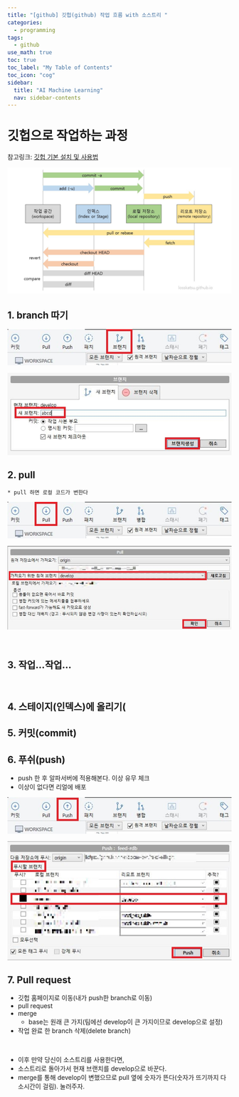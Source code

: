 ```yaml
---
title: "[github] 깃헙(github) 작업 흐름 with 소스트리 " 
categories:
  - programming
tags:
  - github
use_math: true
toc: true
toc_label: "My Table of Contents"
toc_icon: "cog"
sidebar:
  title: "AI Machine Learning"
  nav: sidebar-contents
---
```


# 깃헙으로 작업하는 과정

참고링크: [깃헙 기본 설치 및 사용법](https://losskatsu.github.io/programming/git-basic-man/)

![image1](/assets/images/git/git_process.jpg)


## 1. branch 따기

![image2](/assets/images/git/branch001.jpg)

![image3](/assets/images/git/branch002.JPG)

## 2. pull 
    * pull 하면 로컬 코드가 변한다

![image4](/assets/images/git/pull001.jpg)

![image5](/assets/images/git/pull002.JPG)

    
<br />

## 3. 작업...작업... 
<br />

## 4. 스테이지(인덱스)에 올리기(

## 5. 커밋(commit)

## 6. 푸쉬(push)

* push 한 후 알파서버에 적용해본다. 이상 유무 체크
* 이상이 없다면 리얼에 배포

![image6](/assets/images/git/push001.jpg)

![image7](/assets/images/git/push002.JPG)

## 7. Pull request

* 깃헙 홈페이지로 이동(내가 push한 branch로 이동) 
* pull request
* merge
    * base는 원래 큰 가지(팀에선 develop이 큰 가지이므로 develop으로 설정)
* 작업 완료 한 branch 삭제(delete branch) 
<br />

* 이후 만약 당신이 소스트리를 사용한다면,
* 소스트리로 돌아가서 현재 브랜치를 develop으로 바꾼다.
* merge를 통해 develop이 변했으므로 pull 옆에 숫자가 뜬다(숫자가 뜨기까지 다소시간이 걸림). 눌러주자.

